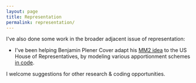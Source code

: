 ```yaml
---
layout: page
title: Representation
permalink: representation/
---
```


I've also done some work in the broader adjacent issue of representation:

* I've been helping Benjamin Plener Cover adapt his [MM2 idea](https://papers.ssrn.com/sol3/papers.cfm?abstract_id=3891735) to the US House of Representatives, by modeling various apportionment schemes [in code](https://github.com/alecramsay/MM2).

I welcome suggestions for other research & coding opportunities.
